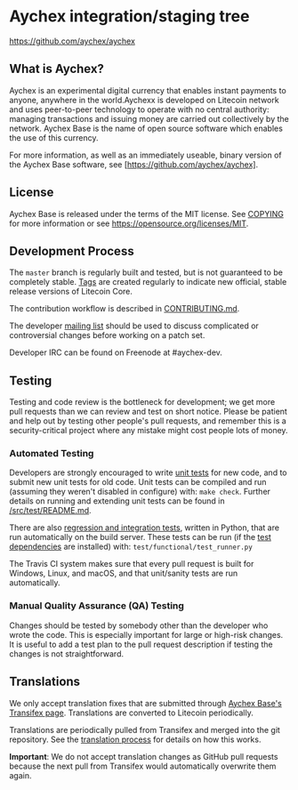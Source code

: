 Aychex integration/staging tree
=====================================


https://github.com/aychex/aychex

What is Aychex?
----------------

Aychex is an experimental digital currency that enables instant payments to
anyone, anywhere in the world.Aychexx is developed on Litecoin network and uses peer-to-peer technology to operate
with no central authority: managing transactions and issuing money are carried
out collectively by the network. Aychex Base is the name of open source
software which enables the use of this currency.

For more information, as well as an immediately useable, binary version of
the Aychex Base software, see [https://github.com/aychex/aychex].

License
-------
Aychex Base is released under the terms of the MIT license. See [COPYING](COPYING) for more
information or see https://opensource.org/licenses/MIT.

Development Process
-------------------

The `master` branch is regularly built and tested, but is not guaranteed to be
completely stable. [Tags](https://github.com/aychex/aychex/tags) are created
regularly to indicate new official, stable release versions of Litecoin Core.

The contribution workflow is described in [CONTRIBUTING.md](CONTRIBUTING.md).

The developer [mailing list](https://github.com/aychex/aychex/wiki)
should be used to discuss complicated or controversial changes before working
on a patch set.

Developer IRC can be found on Freenode at #aychex-dev.

Testing
-------

Testing and code review is the bottleneck for development; we get more pull
requests than we can review and test on short notice. Please be patient and help out by testing
other people's pull requests, and remember this is a security-critical project where any mistake might cost people
lots of money.

### Automated Testing

Developers are strongly encouraged to write [unit tests](src/test/README.md) for new code, and to
submit new unit tests for old code. Unit tests can be compiled and run
(assuming they weren't disabled in configure) with: `make check`. Further details on running
and extending unit tests can be found in [/src/test/README.md](/src/test/README.md).

There are also [regression and integration tests](/test), written
in Python, that are run automatically on the build server.
These tests can be run (if the [test dependencies](/test) are installed) with: `test/functional/test_runner.py`

The Travis CI system makes sure that every pull request is built for Windows, Linux, and macOS, and that unit/sanity tests are run automatically.

### Manual Quality Assurance (QA) Testing

Changes should be tested by somebody other than the developer who wrote the
code. This is especially important for large or high-risk changes. It is useful
to add a test plan to the pull request description if testing the changes is
not straightforward.

Translations
------------

We only accept translation fixes that are submitted through [Aychex Base's Transifex page](https://github.com/aychex/projects/).
Translations are converted to Litecoin periodically.

Translations are periodically pulled from Transifex and merged into the git repository. See the
[translation process](readme.md) for details on how this works.

**Important**: We do not accept translation changes as GitHub pull requests because the next
pull from Transifex would automatically overwrite them again.
